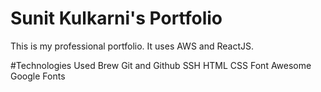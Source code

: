 # Sunit Kulkarni's Portfolio

This is my professional portfolio. It uses AWS and ReactJS.

#Technologies Used
Brew
Git and Github
SSH
HTML
CSS
Font Awesome
Google Fonts
